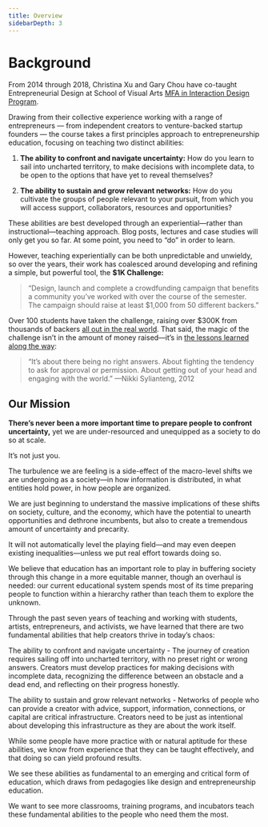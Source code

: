 ```yaml
---
title: Overview
sidebarDepth: 3
---
```


# Background

From 2014 through 2018, Christina Xu and Gary Chou have co-taught Entrepreneurial Design at School of Visual Arts [MFA in Interaction Design Program](http://interactiondesign.sva.edu/).

Drawing from their collective experience working with a range of entrepreneurs — from independent creators to venture-backed startup founders — the course takes a first principles approach to entrepreneurship education, focusing on teaching two distinct abilities:

1. **The ability to confront and navigate uncertainty:** How do you learn to sail into uncharted territory, to make decisions with incomplete data, to be open to the options that have yet to reveal themselves?

2. **The ability to sustain and grow relevant networks:** How do you cultivate the groups of people relevant to your pursuit, from which you will access support, collaborators, resources and opportunities?

These abilities are best developed through an experiential—rather than instructional—teaching approach. Blog posts, lectures and case studies will only get you so far. At some point, you need to “do” in order to learn.

However, teaching experientially can be both unpredictable and unwieldy, so over the years, their work has coalesced around developing and refining a simple, but powerful tool, the **$1K Challenge:**

> “Design, launch and complete a crowdfunding campaign that benefits a community you’ve worked with over the course of the semester.
> The campaign should raise at least $1,000 from 50 different backers.”

Over 100 students have taken the challenge, raising over $300K from thousands of backers [all out in the real world](https://youtu.be/e0Jsq6ZsARI?t=610). That said, the magic of the challenge isn’t in the amount of money raised—it’s in [the lessons learned along the way](https://postindustrialdesign.school/background#students):

> “It’s about there being no right answers. About fighting the tendency to ask for approval or permission. About getting out of your head and engaging with the world.”
—Nikki Sylianteng, 2012

## Our Mission

**There’s never been a more important time to prepare people to confront uncertainty,** yet we are under-resourced and unequipped as a society to do so at scale.

It’s not just you.

The turbulence we are feeling is a side-effect of the macro-level shifts we are undergoing as a society—in how information is distributed, in what entities hold power, in how people are organized.

We are just beginning to understand the massive implications of these shifts on society, culture, and the economy, which have the potential to unearth opportunities and dethrone incumbents, but also to create a tremendous amount of uncertainty and precarity.

It will not automatically level the playing field—and may even deepen existing inequalities—unless we put real effort towards doing so.

We believe that education has an important role to play in buffering society through this change in a more equitable manner, though an overhaul is needed: our current educational system spends most of its time preparing people to function within a hierarchy rather than teach them to explore the unknown.

Through the past seven years of teaching and working with students, artists, entrepreneurs, and activists, we have learned that there are two fundamental abilities that help creators thrive in today’s chaos:

The ability to confront and navigate uncertainty - The journey of creation requires sailing off into uncharted territory, with no preset right or wrong answers. Creators must develop practices for making decisions with incomplete data, recognizing the difference between an obstacle and a dead end, and reflecting on their progress honestly.

The ability to sustain and grow relevant networks - Networks of people who can provide a creator with advice, support, information, connections, or capital are critical infrastructure. Creators need to be just as intentional about developing this infrastructure as they are about the work itself.

While some people have more practice with or natural aptitude for these abilities, we know from experience that they can be taught effectively, and that doing so can yield profound results.

We see these abilities as fundamental to an emerging and critical form of education, which draws from pedagogies like design and entrepreneurship education.

We want to see more classrooms, training programs, and incubators teach these fundamental abilities to the people who need them the most.

